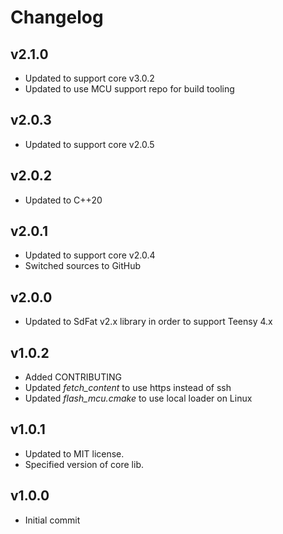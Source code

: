 # Changelog

## v2.1.0
- Updated to support core v3.0.2
- Updated to use MCU support repo for build tooling

## v2.0.3
- Updated to support core v2.0.5

## v2.0.2
- Updated to C++20

## v2.0.1
- Updated to support core v2.0.4
- Switched sources to GitHub

## v2.0.0
- Updated to SdFat v2.x library in order to support Teensy 4.x

## v1.0.2
- Added CONTRIBUTING
- Updated *fetch_content* to use https instead of ssh
- Updated *flash_mcu.cmake* to use local loader on Linux

## v1.0.1
- Updated to MIT license.
- Specified version of core lib.

## v1.0.0
- Initial commit